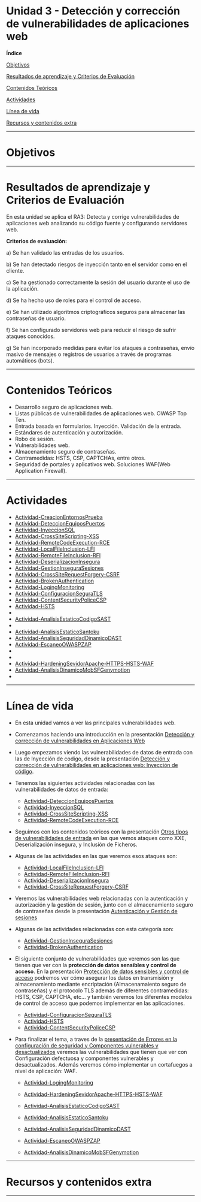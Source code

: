 # Unidad 3 - Detección y corrección de vulnerabilidades de aplicaciones web

**Índice**

[Objetivos](#objetivos)

[Resultados de aprendizaje y Criterios de Evaluación](#resultados-de-aprendizaje-y-criterios-de-evaluación)

[Contenidos Teóricos](#contenidos-teóricos)

[Actividades](#actividades)

[Línea de vida](#línea-de-vida)

[Recursos y contenidos extra](#recursos-y-contenidos-extra)

---
# Objetivos

---

# Resultados de aprendizaje y Criterios de Evaluación

En esta unidad se aplica el RA3: Detecta y corrige vulnerabilidades de aplicaciones web analizando su código fuente y configurando servidores web.

**Criterios de evaluación:**

a)	Se han validado las entradas de los usuarios.

b)	Se han detectado riesgos de inyección tanto en el servidor como en el cliente.

c)	Se ha gestionado correctamente la sesión del usuario durante el uso de la aplicación.

d)	Se ha hecho uso de roles para el control de acceso.

e)	Se han utilizado algoritmos criptográficos seguros para almacenar las contraseñas de usuario.

f)	Se han configurado servidores web para reducir el riesgo de sufrir ataques conocidos.

g)	Se han incorporado medidas para evitar los ataques a contraseñas, envío masivo de mensajes o registros de usuarios a través de programas automáticos (bots).


---
# Contenidos Teóricos

- Desarrollo seguro de aplicaciones web.
- Listas públicas de vulnerabilidades de aplicaciones web. OWASP Top Ten.
- Entrada basada en formularios. Inyección. Validación de la entrada.
- Estándares de autenticación y autorización.
- Robo de sesión.
- Vulnerabilidades web.
- Almacenamiento seguro de contraseñas.
- Contramedidas: HSTS, CSP, CAPTCHAs, entre otros.
- Seguridad de portales y aplicativos web. Soluciones WAF(Web Application Firewall).


---
# Actividades

- [Actividad-CreacionEntornosPrueba](./Actividad-CreacionEntornoPrueba/README.md)
- [Actividad-DeteccionEquiposPuertos](Actividad-DeteccionEquiposPuertos/README.md)
- [Actividad-InyeccionSQL](Actividad-InyeccionSQL/README.md)
- [Actividad-CrossSiteScripting-XSS](Actividad-CrossSiteScripting-XSS/README.md)
- [Actividad-RemoteCodeExecution-RCE](Actividad-RemoteCodeExecution-RCE/README.md)
- [Actividad-LocalFileInclusion-LFI](Actividad-LocalFileInclusion-LFI/README.md)
- [Actividad-RemoteFileInclusion-RFI](Actividad-RemoteFileInclusion-RFI/README.md)
- [Actividad-DeserializacionInsegura](Actividad-DeserializacionInsegura/README.md)
- [Actividad-GestionInseguraSesiones](Actividad-GestionInseguraSesiones/README.md)
- [Actividad-CrossSiteRequestForgery-CSRF](Actividad-CrossSiteRequestForgery-CSRF/README.md)
- [Actividad-BrokenAuthentication](Actividad-BrokenAuthentication/README.md)
- [Actividad-LogingMonitoring](Actividad-LogingMonitoring/README.md)
- [Actividad-ConfiguracionSeguraTLS](Actividad-ConfiguracionSeguraTLS/README.md)
- [Actividad-ContentSecurityPoliceCSP](Actividad-ContentSecurityPoliceCSP/README.md)
- [Actividad-HSTS](Actividad-HSTS/README.md)
- [](/README.md)
- [Actividad-AnalisisEstaticoCodigoSAST](Actividad-AnalisisEstaticoCodigoSAST/README.md)
- [](/README.md)
- [Actividad-AnalisisEstaticoSantoku](Actividad-AnalisisEstaticoSantoku/README.md)
- [Actividad-AnalisisSeguridadDinamicoDAST](Actividad-AnalisisSeguridadDinamicoDAST/README.md)
- [Actividad-EscaneoOWASPZAP](Actividad-EscaneoOWASPZAP/README.md)
- [](/README.md)
- [](/README.md)
- [Actividad-HardeningSevidorApache-HTTPS-HSTS-WAF](Actividad-HardeningSevidorApache-HTTPS-HSTS-WAF/README.md)
- [Actividad-AnalisisDinamicoMobSFGenymotion](Actividad-AnalisisDinamicoMobSFGenymotion/README.md)
- [](/README.md)


---

# Línea de vida
- En esta unidad vamos a ver las principales vulnerabilidades web.
- Comenzamos haciendo una introducción en la presentación [Detección y corrección de vulnerabilidades en Aplicaciones Web](./ContenidosTeoricos/PPSUnidad3-DeteccionCorrecionVulnerabilidadesWeb.pdf)
- Luego empezamos viendo las vulnerabilidades de datos de entrada con las de Inyección de codigo, desde la presentación [Detección y corrección de vulnerabilidades en aplicaciones web: Inyección de código](./ContenidosTeoricos/PPSUnidad3-VulnerabilidadesInyeccionCodigo.pdf).
- Tenemos las siguientes actividades relacionadas con las vulnerabilidades de datos de entrada:
    - [Actividad-DeteccionEquiposPuertos](Actividad-DeteccionEquiposPuertos/README.md)
    - [Actividad-InyeccionSQL](Actividad-InyeccionSQL/README.md)
    - [Actividad-CrossSiteScripting-XSS](Actividad-CrossSiteScripting-XSS/README.md)
    - [Actividad-RemoteCodeExecution-RCE](Actividad-RemoteCodeExecution-RCE/README.md)

- Seguimos con los contenidos teóricos con la presentación [Otros tipos de vulnerabilidades de entrada](./ContenidosTeoricos/PPSUnidad3-OtrasVulnerabilidadesEntrada.pdf) en las que vemos ataques como XXE, Deserialización insegura, y Inclusión de Ficheros.
- Algunas de las actividades en las que veremos esos ataques son:
    - [Actividad-LocalFileInclusion-LFI](Actividad-LocalFileInclusion-LFI/README.md)
    - [Actividad-RemoteFileInclusion-RFI](Actividad-RemoteFileInclusion-RFI/README.md)
    - [Actividad-DeserializacionInsegura](Actividad-DeserializacionInsegura/README.md)
    - [Actividad-CrossSiteRequestForgery-CSRF](Actividad-CrossSiteRequestForgery-CSRF/README.md)

- Veremos las vulnerabilidades web relacionadas con la autenticación y autorización y la gestión de sesión, junto con el almacenamiento seguro de contraseñas desde la presentación [Autenticación y Gestión de sesiones](./ContenidosTeoricos/PPSUnidad3-AutenticacionGestionSesiones.pdf)
- Algunas de las actividades relacionadas con esta categoría son:

    - [Actividad-GestionInseguraSesiones](Actividad-GestionInseguraSesiones/README.md)
    - [Actividad-BrokenAuthentication](Actividad-BrokenAuthentication/README.md)
- El siguiente conjunto de vulnerabilidades que veremos son las que tienen que ver con la __protección de datos sensibles y control de acceso__. En la presentación [Protección de datos sensibles y control de acceso](./ContenidosTeoricos/PPSUnidad3-ProteccionDatosSensiblesControlAcceso.pdf) podremos ver cómo asegurar los datos en transmisión y almacenamiento mediante encriptación (Almacenamaiento seguro de contraseñas) y el protocolo TLS además de diferentes contramedidas: HSTS, CSP, CAPTCHA, etc... y también veremos los diferentes modelos de control de acceso que podemos implementar en las aplicaciones.
    - [Actividad-ConfiguracionSeguraTLS](Actividad-ConfiguracionSeguraTLS/README.md)
    - [Actividad-HSTS](Actividad-HSTS/README.md)
    - [Actividad-ContentSecurityPoliceCSP](Actividad-ContentSecurityPoliceCSP/README.md)

- Para finalizar el tema, a traves de la [presentación de Errores en la configuración de seguridad y Componentes vulnerables y desactualizados](./ContenidosTeoricos/PPSUnidad3-ErroresSeguridadComponentesVulnerables.pdf) veremos las vulnerabilidades que tienen que ver con Configuración defectuosa y componentes vulnerables y desactualizados. Además veremos cómo implementar un cortafuegos a nivel de aplicación: WAF.
    - [Actividad-LogingMonitoring](Actividad-LogingMonitoring/README.md) 
    - [Actividad-HardeningSevidorApache-HTTPS-HSTS-WAF](Actividad-HardeningSevidorApache-HTTPS-HSTS-WAF/README.md)


    - [Actividad-AnalisisEstaticoCodigoSAST](Actividad-AnalisisEstaticoCodigoSAST/README.md)
    - [Actividad-AnalisisEstaticoSantoku](Actividad-AnalisisEstaticoSantoku/README.md)
    - [Actividad-AnalisisSeguridadDinamicoDAST](Actividad-AnalisisSeguridadDinamicoDAST/README.md)
    - [Actividad-EscaneoOWASPZAP](Actividad-EscaneoOWASPZAP/README.md)
    - [Actividad-AnalisisDinamicoMobSFGenymotion](Actividad-AnalisisDinamicoMobSFGenymotion/README.md)

---

# Recursos y contenidos extra
---
